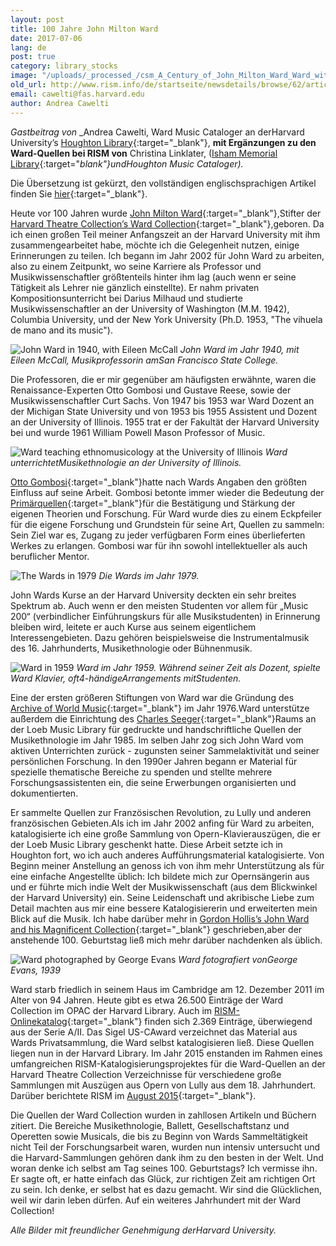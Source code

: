 ```yaml
---
layout: post
title: 100 Jahre John Milton Ward
date: 2017-07-06
lang: de
post: true
category: library_stocks
image: "/uploads/_processed_/csm_A_Century_of_John_Milton_Ward_Ward_with_Seeger_768x750_44af6f1b19.jpg"
old_url: http://www.rism.info/de/startseite/newsdetails/browse/62/article/64/a-century-of-john-milton-ward.html
email: cawelti@fas.harvard.edu
author: Andrea Cawelti
---
```



_Gastbeitrag von_ _Andrea Cawelti, Ward Music Cataloger an derHarvard University’s [Houghton Library](http://hcl.harvard.edu/houghton){:target="_blank"}, __mit Ergänzungen zu den Ward-Quellen bei RISM von__ Christina Linklater, ([Isham Memorial Library](http://hcl.harvard.edu/libraries/loebmusic/isham/index.cfm){:target="_blank"}undHoughton Music Cataloger)._

Die Übersetzung ist gekürzt, den vollständigen englischsprachigen Artikel finden Sie [hier](/library_stocks/2017/07/06/a-century-of-john-milton-ward.html){:target="_blank"}.



Heute vor 100 Jahren wurde [John Milton Ward](https://en.wikipedia.org/wiki/John_Milton_Ward_IV){:target="_blank"},Stifter der [Harvard Theatre Collection’s Ward Collection](http://hcl.harvard.edu/libraries/houghton/collections/htc/index.cfm#overview){:target="_blank"},geboren. Da ich einen großen Teil meiner Anfangszeit an der Harvard University mit ihm zusammengearbeitet habe, möchte ich die Gelegenheit nutzen, einige Erinnerungen zu teilen. Ich begann im Jahr 2002 für John Ward zu arbeiten, also zu einem Zeitpunkt, wo seine Karriere als Professor und Musikwissenschaftler größtenteils hinter ihm lag (auch wenn er seine Tätigkeit als Lehrer nie gänzlich einstellte). Er nahm privaten Kompositionsunterricht bei Darius Milhaud und studierte Musikwissenschaftler an der University of Washington (M.M. 1942), Columbia University, und der New York University (Ph.D. 1953, "The vihuela de mano and its music").

![John Ward in 1940, with Eileen McCall](http://rism.info/fileadmin/content/news/A_Century_of_John_Milton_Ward/A_Century_of_John_Milton_Ward_JohnMWard1940_592x604.jpg)
_John Ward im Jahr 1940, mit Eileen McCall, Musikprofessorin amSan Francisco State College._

Die Professoren, die er mir gegenüber am häufigsten erwähnte, waren die Renaissance-Experten Otto Gombosi und Gustave Reese, sowie der Musikwissenschaftler Curt Sachs. Von 1947 bis 1953 war Ward Dozent an der Michigan State University und von 1953 bis 1955 Assistent und Dozent an der University of Illinois. 1955 trat er der Fakultät der Harvard University bei und wurde 1961 William Powell Mason Professor of Music.

![Ward teaching ethnomusicology at the University of Illinois](http://rism.info/fileadmin/content/news/A_Century_of_John_Milton_Ward/A_Century_of_John_Milton_Ward_WardUofILca1948_620x517.jpg)
_Ward unterrichtetMusikethnologie an der University of Illinois._

[Otto Gombosi](https://www.jstor.org/stable/931962?seq=1#page_scan_tab_contents){:target="_blank"}hatte nach Wards Angaben den größten Einfluss auf seine Arbeit. Gombosi betonte immer wieder die Bedeutung der [Primärquellen](http://www.loc.gov/teachers/usingprimarysources/){:target="_blank"}für die Bestätigung und Stärkung der eigenen Theorien und Forschung. Für Ward wurde dies zu einem Eckpfeiler für die eigene Forschung und Grundstein für seine Art, Quellen zu sammeln: Sein Ziel war es, Zugang zu jeder verfügbaren Form eines überlieferten Werkes zu erlangen. Gombosi war für ihn sowohl intellektueller als auch beruflicher Mentor.

![The Wards in 1979](http://rism.info/fileadmin/content/news/A_Century_of_John_Milton_Ward/A_Century_of_John_Milton_Ward_Wards1979_615x614.jpg)
_Die Wards im Jahr 1979._

John Wards Kurse an der Harvard University deckten ein sehr breites Spektrum ab. Auch wenn er den meisten Studenten vor allem für „Music 200“ (verbindlicher Einführungskurs für alle Musikstudenten) in Erinnerung bleiben wird, leitete er auch Kurse aus seinem eigentlichem Interessengebieten. Dazu gehören beispielsweise die Instrumentalmusik des 16. Jahrhunderts, Musikethnologie oder Bühnenmusik.

![Ward in 1959](http://rism.info/fileadmin/content/news/A_Century_of_John_Milton_Ward/A_Century_of_John_Milton_Ward_JohnMWard1959_568x465_01.jpg)
_Ward im Jahr 1959. Während seiner Zeit als Dozent, spielte Ward Klavier, oft4-händigeArrangements mitStudenten._

Eine der ersten größeren Stiftungen von Ward war die Gründung des [Archive of World Music](http://hcl.harvard.edu/libraries/loebmusic/collections/archive.cfm){:target="_blank"} im Jahr 1976.Ward unterstütze außerdem die Einrichtung des [Charles Seeger](https://de.wikipedia.org/wiki/Charles_Seeger){:target="_blank"}Raums an der Loeb Music Library für gedruckte und handschriftliche Quellen der Musikethnologie im Jahr 1985. Im selben Jahr zog sich John Ward vom aktiven Unterrichten zurück - zugunsten seiner Sammelaktivität und seiner persönlichen Forschung. In den 1990er Jahren begann er Material für spezielle thematische Bereiche zu spenden und stellte mehrere Forschungsassistenten ein, die seine Erwerbungen organisierten und dokumentierten.

Er sammelte Quellen zur Französischen Revolution, zu Lully und anderen französischen Gebieten.Als ich im Jahr 2002 anfing für Ward zu arbeiten, katalogisierte ich eine große Sammlung von Opern-Klavierauszügen, die er der Loeb Music Library geschenkt hatte. Diese Arbeit setzte ich in Houghton fort, wo ich auch anderes Aufführungsmaterial katalogisierte. Von Beginn meiner Anstellung an genoss ich von ihm mehr Unterstützung als für eine einfache Angestellte üblich: Ich bildete mich zur Opernsängerin aus und er führte mich indie Welt der Musikwissenschaft (aus dem Blickwinkel der Harvard University) ein. Seine Leidenschaft und akribische Liebe zum Detail machten aus mir eine bessere Katalogisiererin und erweiterten mein Blick auf die Musik. Ich habe darüber mehr in [Gordon Hollis’s John Ward and his Magnificent Collection](http://id.lib.harvard.edu/aleph/012566662/catalog){:target="_blank"} geschrieben,aber der anstehende 100. Geburtstag ließ mich mehr darüber nachdenken als üblich.

![Ward photographed by George Evans](http://rism.info/fileadmin/content/news/A_Century_of_John_Milton_Ward/A_Century_of_John_Milton_Ward_WardGeorgeEvans1939_426x535.jpg)
_Ward fotografiert vonGeorge Evans, 1939_

Ward starb friedlich in seinem Haus im Cambridge am 12. Dezember 2011 im Alter von 94 Jahren. Heute gibt es etwa 26.500 Einträge der Ward Collection im OPAC der Harvard Library. Auch im [RISM-Onlinekatalog](https://opac.rism.info/search?View=rism&siglum=US-CAward&Language=de){:target="_blank"} finden sich 2.369 Einträge, überwiegend aus der Serie A/II. Das Sigel US-CAward verzeichnet das Material aus Wards Privatsammlung, die Ward selbst katalogisieren ließ. Diese Quellen liegen nun in der Harvard Library. Im Jahr 2015 enstanden im Rahmen eines umfangreichen RISM-Katalogisierungsprojektes für die Ward-Quellen an der Harvard Theatre Collection Verzeichnisse für verschiedene große Sammlungen mit Auszügen aus Opern von Lully aus dem 18. Jahrhundert. Darüber berichtete RISM im [August 2015](/library_stocks/2015/08/03/cataloguing-17th-and-18thcentury-manuscripts-of.html){:target="_blank"}.

Die Quellen der Ward Collection wurden in zahllosen Artikeln und Büchern zitiert. Die Bereiche Musikethnologie, Ballett, Gesellschaftstanz und Operetten sowie Musicals, die bis zu Beginn von Wards Sammeltätigkeit nicht Teil der Forschungsarbeit waren, wurden nun intensiv untersucht und die Harvard-Sammlungen gehören dank ihm zu den besten in der Welt. Und woran denke ich selbst am Tag seines 100. Geburtstags? Ich vermisse ihn. Er sagte oft, er hatte einfach das Glück, zur richtigen Zeit am richtigen Ort zu sein. Ich denke, er selbst hat es dazu gemacht. Wir sind die Glücklichen, weil wir darin leben dürfen. Auf ein weiteres Jahrhundert mit der Ward Collection!

_Alle Bilder mit freundlicher Genehmigung derHarvard University._



<script type="text/javascript">var switchTo5x=true;</script><script type="text/javascript" src="http://w.sharethis.com/button/buttons.js"></script><script type="text/javascript">stLight.options({publisher: "9b601438-1ce1-49d8-bfd7-9cff5df54c17", doNotHash: false, doNotCopy: false, hashAddressBar: false});</script>